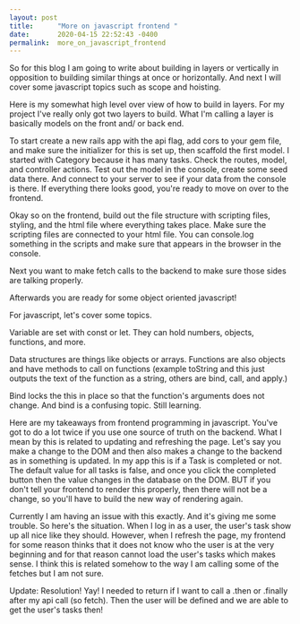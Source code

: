 ```yaml
---
layout: post
title:      "More on javascript frontend "
date:       2020-04-15 22:52:43 -0400
permalink:  more_on_javascript_frontend
---
```



So for this blog I am going to write about building in layers or vertically in opposition to building similar things at once or horizontally. And next I will cover some javascript topics such as scope and hoisting.

Here is my somewhat high level over view of how to build in layers. For my project I've really only got two layers to build. What I'm calling a layer is basically models on the front and/ or back end.

To start create a new rails app with the api flag, add cors to your gem file, and make sure the initializer for this is set up, then scaffold the first model. I started with Category because it has many tasks. Check the routes, model, and controller actions. Test out the model in the console, create some seed data there. And connect to your server to see if your data from the console is there. If everything there looks good, you're ready to move on over to the frontend.

Okay so on the frontend, build out the file structure with scripting files, styling, and the html file where everything takes place. Make sure the scripting files are connected to your html file. You can console.log something in the scripts and make sure that appears in the browser in the console.

Next you want to make fetch calls to the backend to make sure those sides are talking properly.

Afterwards you are ready for some object oriented javascript!

For javascript, let's cover some topics.

Variable are set with const or let. They can hold numbers, objects, functions, and more.

Data structures are things like objects or arrays. Functions are also objects and have methods to call on functions (example toString and this just outputs the text of the function as a string, others are bind, call, and apply.)

Bind locks the this in place so that the function's arguments does not change. And bind is a confusing topic. Still learning. 

Here are my takeaways from frontend programming in javascript. You've got to do a lot twice if you use one source of truth on the backend. What I mean by this is related to updating and refreshing the page. Let's say you make a change to the DOM and then also makes a change to the backend as in something is updated. In my app this is if a Task is completed or not. The default value for all tasks is false, and once you click the completed button then the value changes in the database on the DOM. BUT if you don't tell your frontend to render this properly, then there will not be a change, so you'll have to build the new way of rendering again.

Currently I am having an issue with this exactly. And it's giving me some trouble. So here's the situation. When I log in as a user, the user's task show up all nice like they should. However, when I refresh the page, my frontend for some reason thinks that it does not know who the user is at the very beginning and for that reason cannot load the user's tasks which makes sense. I think this is related somehow to the way I am calling some of the fetches but I am not sure. 

Update: Resolution! Yay! I needed to return if I want to call a .then or .finally after my api call (so fetch). Then the user will be defined and we are able to get the user's tasks then! 


